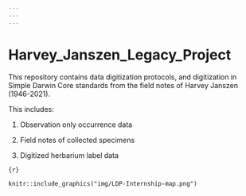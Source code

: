```yaml
---
---
---
```


# Harvey_Janszen_Legacy_Project

This repository contains data digitization protocols, and digitization in Simple Darwin Core standards from the field notes of Harvey Janszen (1946-2021).

This includes:

1)  Observation only occurrence data

2)  Field notes of collected specimens

3)  Digitized herbarium label data

`{r}`

```{r}
knitr::include_graphics("img/LDP-Internship-map.png")
```
